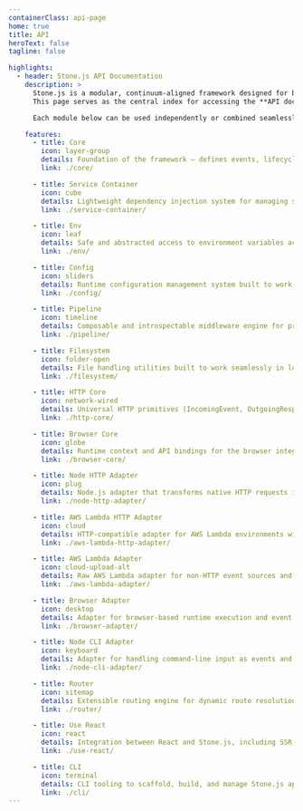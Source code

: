 ```yaml
---
containerClass: api-page
home: true
title: API
heroText: false
tagline: false

highlights:
  - header: Stone.js API Documentation
    description: >
      Stone.js is a modular, continuum-aligned framework designed for building modern, scalable, and universal JavaScript/TypeScript applications.  
      This page serves as the central index for accessing the **API documentation** of every core and peripheral module in the Stone.js ecosystem.

      Each module below can be used independently or combined seamlessly. Explore the links to understand the responsibilities, behavior, and integration of each package within the Continuum Architecture.

    features:
      - title: Core
        icon: layer-group
        details: Foundation of the framework — defines events, lifecycle, context, blueprints, and core abstractions
        link: ./core/

      - title: Service Container
        icon: cube
        details: Lightweight dependency injection system for managing services and contextual bindings
        link: ./service-container/

      - title: Env
        icon: leaf
        details: Safe and abstracted access to environment variables across platforms and runtimes
        link: ./env/

      - title: Config
        icon: sliders
        details: Runtime configuration management system built to work with blueprints and contextual environments
        link: ./config/

      - title: Pipeline
        icon: timeline
        details: Composable and introspectable middleware engine for processing data and requests across dimensions
        link: ./pipeline/

      - title: Filesystem
        icon: folder-open
        details: File handling utilities built to work seamlessly in local and cloud-based environments
        link: ./filesystem/

      - title: HTTP Core
        icon: network-wired
        details: Universal HTTP primitives (IncomingEvent, OutgoingResponse, cookies, CORS, etc.)
        link: ./http-core/

      - title: Browser Core
        icon: globe
        details: Runtime context and API bindings for the browser integration layer
        link: ./browser-core/

      - title: Node HTTP Adapter
        icon: plug
        details: Node.js adapter that transforms native HTTP requests into Stone.js events
        link: ./node-http-adapter/

      - title: AWS Lambda HTTP Adapter
        icon: cloud
        details: HTTP-compatible adapter for AWS Lambda environments with API Gateway
        link: ./aws-lambda-http-adapter/

      - title: AWS Lambda Adapter
        icon: cloud-upload-alt
        details: Raw AWS Lambda adapter for non-HTTP event sources and integration contexts
        link: ./aws-lambda-adapter/

      - title: Browser Adapter
        icon: desktop
        details: Adapter for browser-based runtime execution and event translation
        link: ./browser-adapter/

      - title: Node CLI Adapter
        icon: keyboard
        details: Adapter for handling command-line input as events and integrating CLI applications
        link: ./node-cli-adapter/

      - title: Router
        icon: sitemap
        details: Extensible routing engine for dynamic route resolution, middleware handling, and event dispatch
        link: ./router/

      - title: Use React
        icon: react
        details: Integration between React and Stone.js, including SSR, hydration, and head management
        link: ./use-react/

      - title: CLI
        icon: terminal
        details: CLI tooling to scaffold, build, and manage Stone.js applications from the terminal
        link: ./cli/
---
```

